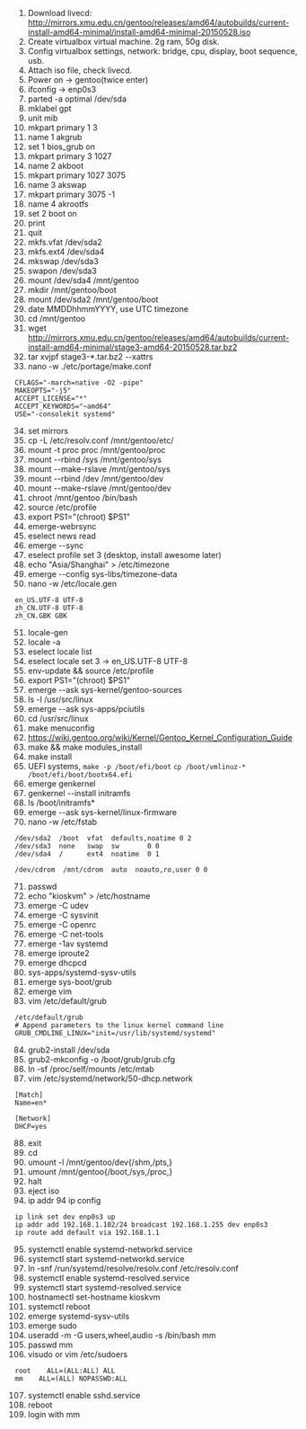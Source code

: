 1. Download livecd: <http://mirrors.xmu.edu.cn/gentoo/releases/amd64/autobuilds/current-install-amd64-minimal/install-amd64-minimal-20150528.iso>
2. Create virtualbox virtual machine. 2g ram, 50g disk.
3. Config virtualbox settings, network: bridge, cpu, display, boot sequence, usb.
4. Attach iso file, check livecd.
5. Power on -> gentoo(twice enter)
6. ifconfig -> enp0s3
7. parted -a optimal /dev/sda
8. mklabel gpt
9. unit mib
10. mkpart primary 1 3
11. name 1 akgrub
12. set 1 bios_grub on
13. mkpart primary 3 1027
14. name 2 akboot
15. mkpart primary 1027 3075
16. name 3 akswap
17. mkpart primary 3075 -1
18. name 4 akrootfs
19. set 2 boot on
20. print
21. quit
22. mkfs.vfat /dev/sda2
23. mkfs.ext4 /dev/sda4
24. mkswap /dev/sda3
25. swapon /dev/sda3
26. mount /dev/sda4 /mnt/gentoo
27. mkdir /mnt/gentoo/boot
28. mount /dev/sda2 /mnt/gentoo/boot
29. date MMDDhhmmYYYY, use UTC timezone
30. cd /mnt/gentoo
31. wget http://mirrors.xmu.edu.cn/gentoo/releases/amd64/autobuilds/current-install-amd64-minimal/stage3-amd64-20150528.tar.bz2
32. tar xvjpf stage3-*.tar.bz2 --xattrs
33. nano -w ./etc/portage/make.conf
```
CFLAGS="-march=native -O2 -pipe"
MAKEOPTS="-j5"
ACCEPT_LICENSE="*"
ACCEPT_KEYWORDS="~amd64"
USE="-consolekit systemd"
```
34. set mirrors
35. cp -L /etc/resolv.conf /mnt/gentoo/etc/
36. mount -t proc proc /mnt/gentoo/proc
37. mount --rbind /sys /mnt/gentoo/sys
38. mount --make-rslave /mnt/gentoo/sys
39. mount --rbind /dev /mnt/gentoo/dev
40. mount --make-rslave /mnt/gentoo/dev
41. chroot /mnt/gentoo /bin/bash
42. source /etc/profile
43. export PS1="(chroot) $PS1"
44. emerge-webrsync
45. eselect news read
46. emerge --sync
47. eselect profile set 3 (desktop, install awesome later)
48. echo "Asia/Shanghai" > /etc/timezone
49. emerge --config sys-libs/timezone-data
50. nano -w /etc/locale.gen

```
en_US.UTF-8 UTF-8
zh_CN.UTF-8 UTF-8
zh_CN.GBK GBK
```

51. locale-gen
52. locale -a
53. eselect locale list
54. eselect locale set 3 -> en_US.UTF-8 UTF-8
55. env-update && source /etc/profile
56. export PS1="(chroot) $PS1"
57. emerge --ask sys-kernel/gentoo-sources
58. ls -l /usr/src/linux
59. emerge --ask sys-apps/pciutils
60. cd /usr/src/linux
61. make menuconfig
62. <https://wiki.gentoo.org/wiki/Kernel/Gentoo_Kernel_Configuration_Guide>
63. make && make modules_install
64. make install
65. UEFI systems, `make -p /boot/efi/boot` `cp /boot/vmlinuz-* /boot/efi/boot/bootx64.efi`
66. emerge genkernel
67. genkernel --install initramfs
68. ls /boot/initramfs*
69. emerge --ask sys-kernel/linux-firmware
70. nano -w /etc/fstab

```
/dev/sda2  /boot  vfat  defaults,noatime 0 2
/dev/sda3  none   swap  sw       0 0
/dev/sda4  /      ext4  noatime  0 1

/dev/cdrom  /mnt/cdrom  auto  noauto,ro,user 0 0
```

71. passwd
72. echo "kioskvm" > /etc/hostname
73. emerge -C udev
74. emerge -C sysvinit
75. emerge -C openrc
76. emerge -C net-tools
77. emerge -1av systemd
78. emerge iproute2
79. emerge dhcpcd
80. sys-apps/systemd-sysv-utils
81. emerge sys-boot/grub
82. emerge vim
83. vim /etc/default/grub
```
/etc/default/grub
# Append parameters to the linux kernel command line
GRUB_CMDLINE_LINUX="init=/usr/lib/systemd/systemd"
```
84. grub2-install /dev/sda
85. grub2-mkconfig -o /boot/grub/grub.cfg
86. ln -sf /proc/self/mounts /etc/mtab
87. vim /etc/systemd/network/50-dhcp.network

```
[Match]
Name=en*
 
[Network]
DHCP=yes
```

88. exit
89. cd
89. umount -l /mnt/gentoo/dev{/shm,/pts,}
90. umount /mnt/gentoo{/boot,/sys,/proc,}
91. halt
92. eject iso
93. ip addr
94 ip config

```
ip link set dev enp0s3 up
ip addr add 192.168.1.102/24 broadcast 192.168.1.255 dev enp0s3
ip route add default via 192.168.1.1
```

95. systemctl enable systemd-networkd.service
96. systemctl start systemd-networkd.service
97. ln -snf /run/systemd/resolve/resolv.conf /etc/resolv.conf
98. systemctl enable systemd-resolved.service
99. systemctl start systemd-resolved.service
100. hostnamectl set-hostname kioskvm
101. systemctl reboot
102. emerge systemd-sysv-utils
103. emerge sudo
104. useradd -m -G users,wheel,audio -s /bin/bash mm
105. passwd mm
106. visudo or vim /etc/sudoers

```
root    ALL=(ALL:ALL) ALL
mm    ALL=(ALL) NOPASSWD:ALL
```

107. systemctl enable sshd.service
108. reboot
109. login with mm